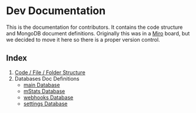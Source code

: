 # Dev Documentation

This is the documentation for contributors. It contains the code structure and MongoDB document definitions. Originally this was in a [Miro](https://miro.com/) board, but we decided to move it here so there is a proper version control.

## Index

1. [Code / File / Folder Structure](structure.md)
2. Databases Doc Definitions
    - [main Database](database/main.md)
    - [mStats Database](database/mStats.md)
    - [webhooks Database](database/webhooks.md)
    - [settings Database](database/settings.md)
